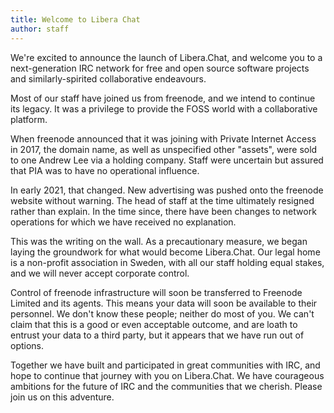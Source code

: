 ```yaml
---
title: Welcome to Libera Chat
author: staff
---
```


We're excited to announce the launch of Libera.Chat, and welcome you to a
next-generation IRC network for free and open source software projects and
similarly-spirited collaborative endeavours.

Most of our staff have joined us from freenode, and we intend to continue
its legacy. It was a privilege to provide the FOSS world with a collaborative
platform.

When freenode announced that it was joining with Private Internet Access in
2017, the domain name, as well as unspecified other "assets", were sold to one
Andrew Lee via a holding company. Staff were uncertain but assured that PIA
was to have no operational influence.

In early 2021, that changed. New advertising was pushed onto the freenode
website without warning. The head of staff at the time ultimately resigned
rather than explain. In the time since, there have been changes to network
operations for which we have received no explanation.

This was the writing on the wall. As a precautionary measure, we began laying
the groundwork for what would become Libera.Chat. Our legal home is a
non-profit association in Sweden, with all our staff holding equal stakes,
and we will never accept corporate control.

Control of freenode infrastructure will soon be transferred to Freenode Limited
and its agents. This means your data will soon be available to their personnel.
We don't know these people; neither do most of you. We can't claim that this
is a good or even acceptable outcome, and are loath to entrust your data to a
third party, but it appears that we have run out of options.

Together we have built and participated in great communities with IRC, and
hope to continue that journey with you on Libera.Chat. We have courageous
ambitions for the future of IRC and the communities that we cherish.
Please join us on this adventure.
